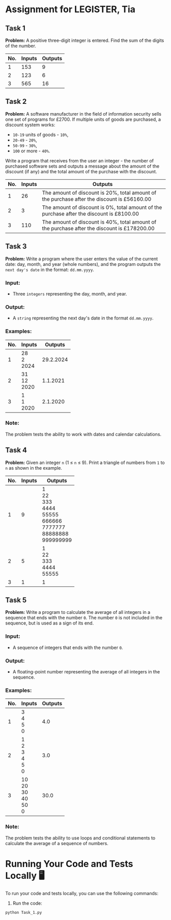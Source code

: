 # Assignment for LEGISTER, Tia

## Task 1

**Problem:** A positive three-digit integer is entered. Find the sum of the digits of the number.

| No. | Inputs | Outputs |
| --- | ------ | ------- |
| 1   | 153    | 9       |
| 2   | 123    | 6       |
| 3   | 565    | 16      |

## Task 2
**Problem:** A software manufacturer in the field of information security sells one set of programs for £2700. If multiple units of goods are purchased, a discount system works: 
- `10-19` units of goods - `10%`, 
- `20-49` - `20%`, 
- `50-99` - `30%`, 
- `100` or more - `40%`. 

Write a program that receives from the user an integer - the number of purchased software sets and outputs a message about the amount of the discount (if any) and the total amount of the purchase with the discount.

| No. | Inputs | Outputs                                                   |
| --- | ------ | --------------------------------------------------------- |
| 1   | 26     | The amount of discount is 20%, total amount of the purchase after the discount is £56160.00 |
| 2 | 3 | The amount of discount is 0%, total amount of the purchase after the discount is £8100.00 |
| 3 | 110 | The amount of discount is 40%, total amount of the purchase after the discount is £178200.00 |




## Task 3
**Problem:** Write a program where the user enters the value of the current date: day, month, and year (whole numbers), and the program outputs the `next day's date` in the format: `dd.mm.yyyy`.

### Input:
- Three `integers` representing the day, month, and year.

### Output:
- A `string` representing the next day's date in the format `dd.mm.yyyy`.

### Examples:

| No. | Inputs | Outputs |
| --- | ------ | ------- |
| 1   | 28<br>2<br>2024 | 29.2.2024 |
| 2   | 31<br>12<br>2020 | 1.1.2021 |
| 3   | 1<br>1<br>2020 | 2.1.2020 |

### Note:
The problem tests the ability to work with dates and calendar calculations.



## Task 4

**Problem:** Given an integer `n` (1 ≤ `n` ≤ 9). Print a triangle of numbers from `1` to `n` as shown in the example.

| No. | Inputs | Outputs             |
| --- | ------ | ------------------- |
| 1   | 9      | 1<br>22<br>333<br>4444<br>55555<br>666666<br>7777777<br>88888888<br>999999999 |
| 2   | 5      | 1<br>22<br>333<br>4444<br>55555 |
| 3   | 1      | 1 |


## Task 5

**Problem:** Write a program to calculate the average of all integers in a sequence that ends with the number `0`. The number `0` is not included in the sequence, but is used as a sign of its end.

### Input:

- A sequence of integers that ends with the number `0`.

### Output:

- A floating-point number representing the average of all integers in the sequence.

### Examples:

| No. | Inputs | Outputs |
| --- | ------ | ------- |
| 1   | 3<br>4<br>5<br>0 | 4.0 |
| 2 | 1<br>2<br>3<br>4<br>5<br>0 | 3.0 |
| 3 | 10<br>20<br>30<br>40<br>50<br>0 | 30.0 |

### Note:

The problem tests the ability to use loops and conditional statements to calculate the average of a sequence of numbers.




# Running Your Code and Tests Locally 🖥️

To run your code and tests locally, you can use the following commands:

1. Run the code:
```bash
python Task_1.py
```
